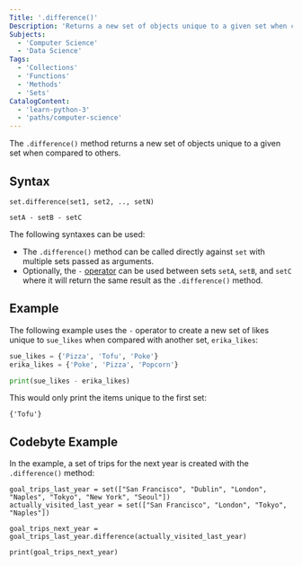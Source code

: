 ```yaml
---
Title: '.difference()'
Description: 'Returns a new set of objects unique to a given set when compared to others.'
Subjects:
  - 'Computer Science'
  - 'Data Science'
Tags:
  - 'Collections'
  - 'Functions'
  - 'Methods'
  - 'Sets'
CatalogContent:
  - 'learn-python-3'
  - 'paths/computer-science'
---
```


The `.difference()` method returns a new set of objects unique to a given set when compared to others.

## Syntax

```pseudo
set.difference(set1, set2, .., setN)

setA - setB - setC
```

The following syntaxes can be used:

- The `.difference()` method can be called directly against `set` with multiple sets passed as arguments.
- Optionally, the `-` [operator](https://www.codecademy.com/resources/docs/python/operators) can be used between sets `setA`, `setB`, and `setC` where it will return the same result as the `.difference()` method.

## Example

The following example uses the `-` operator to create a new set of likes unique to `sue_likes` when compared with another set, `erika_likes`:

```py
sue_likes = {'Pizza', 'Tofu', 'Poke'}
erika_likes = {'Poke', 'Pizza', 'Popcorn'}

print(sue_likes - erika_likes)
```

This would only print the items unique to the first set:

```shell
{'Tofu'}
```

## Codebyte Example

In the example, a set of trips for the next year is created with the `.difference()` method:

```codebyte/python
goal_trips_last_year = set(["San Francisco", "Dublin", "London", "Naples", "Tokyo", "New York", "Seoul"])
actually_visited_last_year = set(["San Francisco", "London", "Tokyo", "Naples"])

goal_trips_next_year = goal_trips_last_year.difference(actually_visited_last_year)

print(goal_trips_next_year)
```
